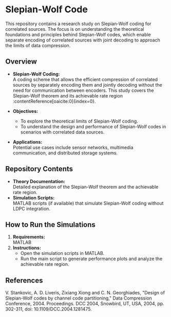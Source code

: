# Slepian-Wolf Code

This repository contains a research study on Slepian-Wolf coding for correlated sources. 
The focus is on understanding the theoretical foundations and principles behind Slepian-Wolf codes, which enable separate encoding of correlated sources with joint decoding to approach the limits of data compression.

## Overview

- **Slepian-Wolf Coding:**  
  A coding scheme that allows the efficient compression of correlated sources by separately encoding them and jointly decoding without the need for communication between encoders.
  This study covers the Slepian-Wolf theorem and its achievable rate region :contentReference[oaicite:0]{index=0}.

- **Objectives:**  
  - To explore the theoretical limits of Slepian-Wolf coding.
  - To understand the design and performance of Slepian-Wolf codes in scenarios with correlated data sources.

- **Applications:**  
  Potential use cases include sensor networks, multimedia communication, and distributed storage systems.

## Repository Contents

- **Theory Documentation:**  
  Detailed explanation of the Slepian-Wolf theorem and the achievable rate region.
- **Simulation Scripts:**  
  MATLAB scripts (if available) that simulate Slepian-Wolf coding without LDPC integration.

## How to Run the Simulations

1. **Requirements:**  
   MATLAB 
2. **Instructions:**  
   - Open the simulation scripts in MATLAB.
   - Run the main script to generate performance plots and analyze the achievable rate region.

## References
V. Stankovic, A. D. Liveris, Zixiang Xiong and C. N. Georghiades, "Design of Slepian-Wolf codes by channel code partitioning," Data Compression Conference, 2004. Proceedings. DCC 2004, Snowbird, UT, USA, 2004, pp. 302-311, doi: 10.1109/DCC.2004.1281475.

